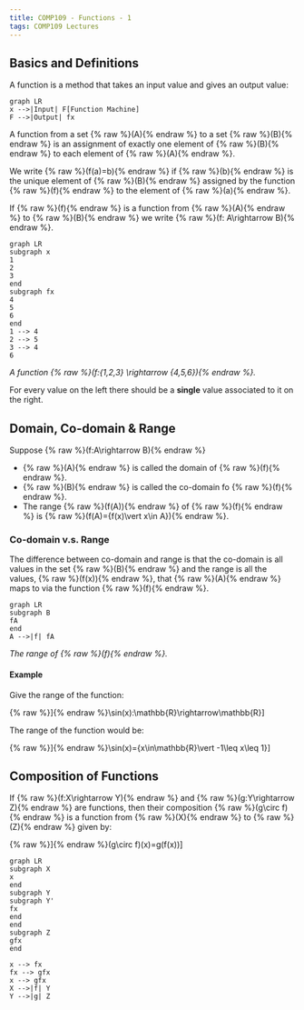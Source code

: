 ```yaml
---
title: COMP109 - Functions - 1
tags: COMP109 Lectures
---
```

## Basics and Definitions
A function is a method that takes an input value and gives an output value:

```mermaid
graph LR
x -->|Input| F[Function Machine]
F -->|Output| fx
```

A function from a set {% raw %}\(A\){% endraw %} to a set {% raw %}\(B\){% endraw %} is an assignment of exactly one element of {% raw %}\(B\){% endraw %} to each element of {% raw %}\(A\){% endraw %}.

We write {% raw %}\(f(a)=b\){% endraw %} if {% raw %}\(b\){% endraw %} is the unique element of {% raw %}\(B\){% endraw %} assigned by the function {% raw %}\(f\){% endraw %} to the element of {% raw %}\(a\){% endraw %}.

If {% raw %}\(f\){% endraw %} is a function from {% raw %}\(A\){% endraw %} to {% raw %}\(B\){% endraw %} we write {% raw %}\(f: A\rightarrow B\){% endraw %}.

```mermaid
graph LR
subgraph x
1
2
3
end 
subgraph fx
4
5
6
end
1 --> 4
2 --> 5
3 --> 4
6
```
*A function {% raw %}\(f:\{1,2,3\} \rightarrow \{4,5,6\}\){% endraw %}.*

For every value on the left there should be a **single** value associated to it on the right.

## Domain, Co-domain & Range
Suppose {% raw %}\(f:A\rightarrow B\){% endraw %}

* {% raw %}\(A\){% endraw %} is called the domain of {% raw %}\(f\){% endraw %}.
* {% raw %}\(B\){% endraw %} is called the co-domain fo {% raw %}\(f\){% endraw %}.
* The range {% raw %}\(f(A)\){% endraw %} of {% raw %}\(f\){% endraw %} is {% raw %}\(f(A)=\{f(x)\vert x\in A\}\){% endraw %}.

### Co-domain v.s. Range
The difference between co-domain and range is that the co-domain is all values in the set {% raw %}\(B\){% endraw %} and the range is all the values, {% raw %}\(f(x)\){% endraw %}, that {% raw %}\(A\){% endraw %} maps to via the function {% raw %}\(f\){% endraw %}.

```mermaid
graph LR
subgraph B
fA
end
A -->|f| fA
```
*The range of {% raw %}\(f\){% endraw %}.*

#### Example
Give the range of the function:

{% raw %}\]{% endraw %}\sin(x):\mathbb{R}\rightarrow\mathbb{R}\]

The range of the function would be:

{% raw %}\]{% endraw %}\sin(x)=\{x\in\mathbb{R}\vert -1\leq x\leq 1\}\]

## Composition of Functions
If {% raw %}\(f:X\rightarrow Y\){% endraw %} and {% raw %}\(g:Y\rightarrow Z\){% endraw %} are functions, then their composition {% raw %}\(g\circ f\){% endraw %} is a function from {% raw %}\(X\){% endraw %} to {% raw %}\(Z\){% endraw %} given by:

{% raw %}\]{% endraw %}(g\circ f)(x)=g(f(x))\]

```mermaid
graph LR
subgraph X
x
end
subgraph Y
subgraph Y'
fx
end
end
subgraph Z
gfx
end

x --> fx
fx --> gfx
x --> gfx
X -->|f| Y
Y -->|g| Z
